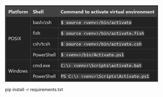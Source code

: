 
![Info on how to activate the virtual environment](./venv_info.jpg)

pip install -r requirements.txt
